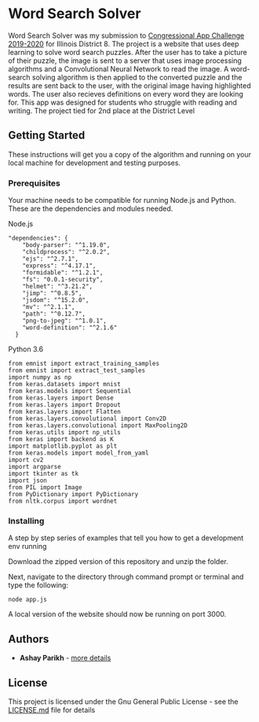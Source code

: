 # Word Search Solver

Word Search Solver was my submission to [Congressional App Challenge 2019-2020](https://www.congressionalappchallenge.us/) for Illinois District 8. The project is a website that uses deep learning to solve word search puzzles. After the user has to take a picture of their puzzle, the image is sent to a server that uses image processing algorithms and a Convolutional Neural Network to read the image. A word-search solving algorithm is then applied to the converted puzzle and the results are sent back to the user, with the original image having highlighted words. The user also recieves definitions on every word they are looking for. This app was designed for students who struggle with reading and writing. The project tied for 2nd place at the District Level

## Getting Started

These instructions will get you a copy of the algorithm and running on your local machine for development and testing purposes.

### Prerequisites

Your machine needs to be compatible for running Node.js and Python. These are the dependencies and modules needed.

Node.js
```
"dependencies": {
    "body-parser": "^1.19.0",
    "childprocess": "^2.0.2",
    "ejs": "^2.7.1",
    "express": "^4.17.1",
    "formidable": "^1.2.1",
    "fs": "0.0.1-security",
    "helmet": "^3.21.2",
    "jimp": "^0.8.5",
    "jsdom": "^15.2.0",
    "mv": "^2.1.1",
    "path": "^0.12.7",
    "png-to-jpeg": "^1.0.1",
    "word-definition": "^2.1.6"
  }
```
Python 3.6
```
from emnist import extract_training_samples
from emnist import extract_test_samples
import numpy as np
from keras.datasets import mnist
from keras.models import Sequential
from keras.layers import Dense
from keras.layers import Dropout
from keras.layers import Flatten
from keras.layers.convolutional import Conv2D
from keras.layers.convolutional import MaxPooling2D
from keras.utils import np_utils
from keras import backend as K
import matplotlib.pyplot as plt
from keras.models import model_from_yaml
import cv2
import argparse
import tkinter as tk
import json
from PIL import Image
from PyDictionary import PyDictionary
from nltk.corpus import wordnet
```

### Installing

A step by step series of examples that tell you how to get a development env running

Download the zipped version of this repository and unzip the folder.

Next, navigate to the directory through command prompt or terminal and type the following:
```
node app.js
```
A local version of the website should now be running on port 3000.

## Authors

* **Ashay Parikh** - [more details](https://ashayp.com/)

## License

This project is licensed under the Gnu General Public License - see the [LICENSE.md](https://github.com/ashayp22/WordSearchSolver/blob/master/LICENSE) file for details


